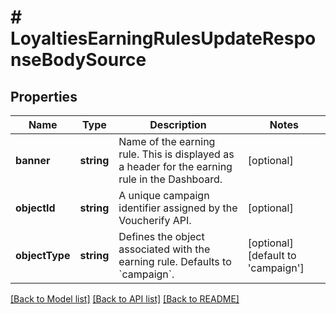 # # LoyaltiesEarningRulesUpdateResponseBodySource

## Properties

Name | Type | Description | Notes
------------ | ------------- | ------------- | -------------
**banner** | **string** | Name of the earning rule. This is displayed as a header for the earning rule in the Dashboard. | [optional]
**objectId** | **string** | A unique campaign identifier assigned by the Voucherify API. | [optional]
**objectType** | **string** | Defines the object associated with the earning rule. Defaults to &#x60;campaign&#x60;. | [optional] [default to 'campaign']

[[Back to Model list]](../../README.md#models) [[Back to API list]](../../README.md#endpoints) [[Back to README]](../../README.md)
